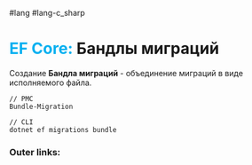 #lang #lang-c_sharp
# <font color="#00b0f0">EF Core:</font> Бандлы миграций

Cоздание **Бандла миграций** - объединение миграций в виде исполняемого файла. 
```
// PMC
Bundle-Migration

// CLI
dotnet ef migrations bundle
```

### Outer links: